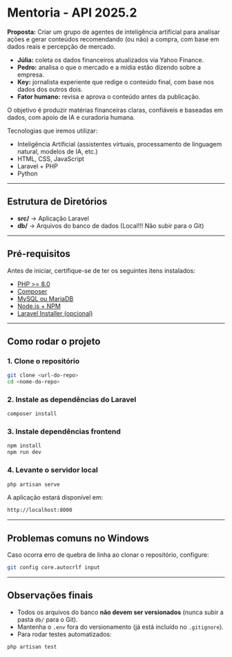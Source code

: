 # Mentoria - API 2025.2

**Proposta:** Criar um grupo de agentes de inteligência artificial para analisar ações e gerar conteúdos recomendando (ou não) a compra, com base em dados reais e percepção de mercado.

- **Júlia:** coleta os dados financeiros atualizados via Yahoo Finance.  
- **Pedro:** analisa o que o mercado e a mídia estão dizendo sobre a empresa.  
- **Key:** jornalista experiente que redige o conteúdo final, com base nos dados dos outros dois.  
- **Fator humano:** revisa e aprova o conteúdo antes da publicação.  

O objetivo é produzir matérias financeiras claras, confiáveis e baseadas em dados, com apoio de IA e curadoria humana.

Tecnologias que iremos utilizar:  
- Inteligência Artificial (assistentes virtuais, processamento de linguagem natural, modelos de IA, etc.)  
- HTML, CSS, JavaScript  
- Laravel + PHP  
- Python  

---

## Estrutura de Diretórios

- **src/** → Aplicação Laravel  
- **db/** → Arquivos do banco de dados (Local!!! Não subir para o Git)  

---

## Pré-requisitos

Antes de iniciar, certifique-se de ter os seguintes itens instalados:

- [PHP >= 8.0](https://www.php.net/downloads)  
- [Composer](https://getcomposer.org/download/)  
- [MySQL ou MariaDB](https://dev.mysql.com/downloads/)  
- [Node.js + NPM](https://nodejs.org/en/download)  
- [Laravel Installer (opcional)](https://laravel.com/docs/11.x/installation)  

---

## Como rodar o projeto

### 1. Clone o repositório

```bash
git clone <url-do-repo>
cd <nome-do-repo>
```

### 2. Instale as dependências do Laravel

```bash
composer install
```

### 3. Instale dependências frontend

```bash
npm install
npm run dev
```

### 4. Levante o servidor local

```bash
php artisan serve
```

A aplicação estará disponível em:

```bash
http://localhost:8000
```

---

## Problemas comuns no Windows

Caso ocorra erro de quebra de linha ao clonar o repositório, configure:

```bash
git config core.autocrlf input
```

---

## Observações finais

* Todos os arquivos do banco **não devem ser versionados** (nunca subir a pasta `db/` para o Git).
* Mantenha o `.env` fora do versionamento (já está incluído no `.gitignore`).
* Para rodar testes automatizados:

```bash
php artisan test
```
